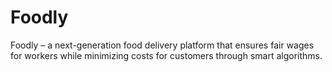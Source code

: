 # Foodly
Foodly – a next-generation food delivery platform that ensures fair wages for workers while minimizing costs for customers through smart algorithms.
